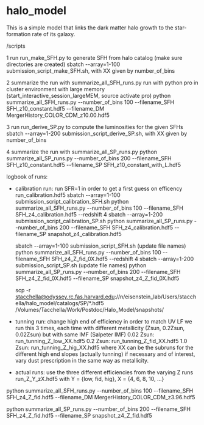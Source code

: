 # halo_model

This is a simple model that links the dark matter halo growth to the star-formation rate of its galaxy. 

/scripts

1  run run_make_SFH.py to generate SFH from halo catalog (make sure directories are created)
   sbatch --array=1-100 submission_script_make_SFH.sh, with XX given by number_of_bins

2  summarize the run with summarize_all_SFH_runs.py
   run with python pro in cluster environment with large memory (start_interactive_session_largeMEM, source activate pro)
   python summarize_all_SFH_runs.py --number_of_bins 100 --filename_SFH SFH_z10_constant.hdf5 --filename_DM MergerHistory_COLOR_CDM_z10.00.hdf5

3  run run_derive_SP.py to compute the luminosities for the given SFHs
   sbatch --array=1-200 submission_script_derive_SP.sh, with XX given by number_of_bins

4  summarize the run with summarize_all_SP_runs.py
   python summarize_all_SP_runs.py --number_of_bins 200 --filename_SFH SFH_z10_constant.hdf5 --filename_SP SFH_z10_constant_with_L.hdf5


logbook of runs:


- calibration run:  run SFR=1 in order to get a first guess on efficency
					run_calibration.hdf5
    sbatch --array=1-100 submission_script_calibration_SFH.sh
    python summarize_all_SFH_runs.py --number_of_bins 100 --filename_SFH SFH_z4_calibration.hdf5 --redshift 4
    sbatch --array=1-200 submission_script_calibration_SP.sh
    python summarize_all_SP_runs.py --number_of_bins 200 --filename_SFH SFH_z4_calibration.hdf5 --filename_SP snapshot_z4_calibration.hdf5



    sbatch --array=1-100 submission_script_SFH.sh (update file names)
    python summarize_all_SFH_runs.py --number_of_bins 100 --filename_SFH SFH_z4_Z_fid_0X.hdf5 --redshift 4
    sbatch --array=1-200 submission_script_SP.sh (update file names)
    python summarize_all_SP_runs.py --number_of_bins 200 --filename_SFH SFH_z4_Z_fid_0X.hdf5 --filename_SP snapshot_z4_Z_fid_0X.hdf5

    scp -r stacchella@odyssey.rc.fas.harvard.edu://n/eisenstein_lab/Users/stacchella/halo_model/catalogs/SP/*.hdf5 /Volumes/Tacchella/Work/Postdoc/Halo_Model/snapshots/


- tunning run:		change high end of efficiency in order to match UV LF
					we run this 3 times, each time with different metallicity (Zsun, 0.2Zsun, 0.02Zsun) but with same IMF (Salpeter IMF)
					0.02 Zsun: run_tunning_Z_low_XX.hdf5
					0.2 Zsun:  run_tunning_Z_fid_XX.hdf5
					1.0 Zsun:  run_tunning_Z_hig_XX.hdf5
					where XX can be the subruns for the different high end slopes (actually tunning)
					if necessary and of interest, vary dust prescription in the same way as metallicity.

- actual runs:		use the three different efficiencies from the varying Z runs
					run_Z_Y_zX.hdf5  with Y = {low, fid, hig}, X = {4, 6, 8, 10, ...}

python summarize_all_SFH_runs.py --number_of_bins 100 --filename_SFH SFH_z4_Z_fid.hdf5 --filename_DM MergerHistory_COLOR_CDM_z3.96.hdf5

python summarize_all_SP_runs.py --number_of_bins 200 --filename_SFH SFH_z4_Z_fid.hdf5 --filename_SP snapshot_z4_Z_fid.hdf5


